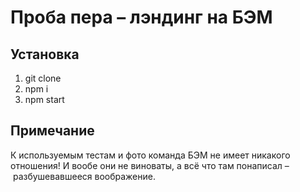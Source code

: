 # Проба пера – лэндинг на БЭМ

## Установка

1. git clone
2. npm i
3. npm start

## Примечание
К используемым тестам и фото команда БЭМ не имеет никакого отношения! И вообе они не виноваты, а всё что там понаписал – разбушевавшееся воображение.